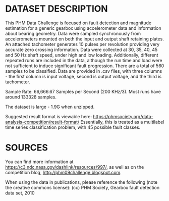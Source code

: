 # DATASET DESCRIPTION

This PHM Data Challenge is focused on fault detection and magnitude estimation for a generic gearbox using accelerometer data and information about bearing geometry.  Data were sampled synchronously from accelerometers mounted on both the input and output shaft retaining plates. An attached tachometer generates 10 pulses per revolution providing very accurate zero crossing information.  Data were collected at 30, 35, 40, 45 and 50 Hz shaft speed, under high and low loading. Additionally, different repeated runs are included in the data, although the run time and load were not sufficient to induce significant fault progression. There are a total of 560 samples to be classified.  Data are provided in .csv files, with three columns - the first column is input voltage, second is output voltage, and the third is tachometer.

Sample Rate: 66,666.67 Samples per Second (200 KHz/3).
Most runs have around 133328 samples.

The dataset is large - 1.9G when unzipped.

Suggested result format is viewable here:
https://phmsociety.org/data-analysis-competition/result-format/
Essentially, this is treated as a multilabel time series classification problem, with 45 possible fault classes.

# SOURCES

You can find more information at https://c3.ndc.nasa.gov/dashlink/resources/997/, as well as on the competition blog, http://phm09challenge.blogspot.com.

When using the data in publications, please reference the following (note the creative commons license): 
(cc) PHM Society, Gearbox fault detection data set, 2010